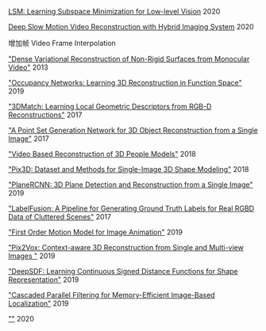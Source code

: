 [LSM: Learning Subspace Minimization for Low-level Vision](https://arxiv.org/abs/2004.09197) 2020

[Deep Slow Motion Video Reconstruction with Hybrid Imaging System](https://arxiv.org/abs/2002.12106) 2020

增加帧 Video Frame Interpolation

["Dense Variational Reconstruction of Non-Rigid Surfaces from Monocular Video"](https://www.cv-foundation.org/openaccess/content_cvpr_2013/papers/Garg_Dense_Variational_Reconstruction_2013_CVPR_paper.pdf) 2013

["Occupancy Networks: Learning 3D Reconstruction in Function Space"](https://openaccess.thecvf.com/content_CVPR_2019/papers/Mescheder_Occupancy_Networks_Learning_3D_Reconstruction_in_Function_Space_CVPR_2019_paper.pdf) 2019

["3DMatch: Learning Local Geometric Descriptors from RGB-D Reconstructions"](https://openaccess.thecvf.com/content_cvpr_2017/papers/Zeng_3DMatch_Learning_Local_CVPR_2017_paper.pdf) 2017

["A Point Set Generation Network for
3D Object Reconstruction from a Single Image"](https://openaccess.thecvf.com/content_cvpr_2017/papers/Fan_A_Point_Set_CVPR_2017_paper.pdf) 2017

["Video Based Reconstruction of 3D People Models"](https://openaccess.thecvf.com/content_cvpr_2018/papers/Alldieck_Video_Based_Reconstruction_CVPR_2018_paper.pdf) 2018

["Pix3D: Dataset and Methods for Single-Image 3D Shape Modeling"](https://openaccess.thecvf.com/content_cvpr_2018/papers/Sun_Pix3D_Dataset_and_CVPR_2018_paper.pdf) 2018

["PlaneRCNN: 3D Plane Detection and Reconstruction from a Single Image"](https://openaccess.thecvf.com/content_CVPR_2019/papers/Liu_PlaneRCNN_3D_Plane_Detection_and_Reconstruction_From_a_Single_Image_CVPR_2019_paper.pdf) 2019

["LabelFusion: A Pipeline for Generating Ground Truth Labels for Real RGBD Data of Cluttered Scenes"](https://arxiv.org/pdf/1707.04796v3.pdf) 2017

["First Order Motion Model for Image Animation"](https://proceedings.neurips.cc/paper/2019/file/31c0b36aef265d9221af80872ceb62f9-Paper.pdf) 2019

["Pix2Vox: Context-aware 3D Reconstruction from Single and Multi-view Images
"](https://openaccess.thecvf.com/content_ICCV_2019/papers/Xie_Pix2Vox_Context-Aware_3D_Reconstruction_From_Single_and_Multi-View_Images_ICCV_2019_paper.pdf) 2019

["DeepSDF: Learning Continuous Signed Distance Functions for Shape Representation"](https://openaccess.thecvf.com/content_CVPR_2019/papers/Park_DeepSDF_Learning_Continuous_Signed_Distance_Functions_for_Shape_Representation_CVPR_2019_paper.pdf) 2019

["Cascaded Parallel Filtering for Memory-Efficient Image-Based Localization"](https://openaccess.thecvf.com/content_ICCV_2019/papers/Cheng_Cascaded_Parallel_Filtering_for_Memory-Efficient_Image-Based_Localization_ICCV_2019_paper.pdf) 2019

[""]() 2020

